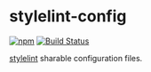 # stylelint-config

[![npm][npm-image]][npm-url]
[![Build Status][travis-image]][travis-url]

[stylelint](https://github.com/stylelint/stylelint) sharable configuration files.

[npm-image]: https://img.shields.io/npm/v/@whizark/stylelint-config.svg
[npm-url]: https://www.npmjs.com/@whizark/stylelint-config

[travis-image]: https://travis-ci.org/whizark/stylelint-config.svg?branch=master
[travis-url]: https://travis-ci.org/whizark/stylelint-config
